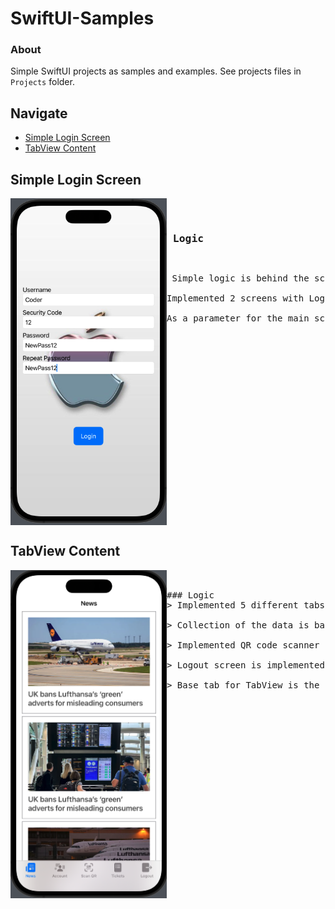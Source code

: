 
# SwiftUI-Samples

### About

Simple SwiftUI projects as samples and examples. See projects files in `Projects` folder.

## Navigate

- [Simple Login Screen](#simple-login-screen)
- [TabView Content](#tabview-content)

## Simple Login Screen

<pre>
<img align="left" src="Previews/SimpleLoginScreen.png" width="250">

<h3> Logic </h3>
<p> Simple logic is behind the screen. No hardcoded accounts or mock data.<br/>
Implemented 2 screens with Login option and navigation to further main screen of application.<br/>
As a parameter for the main screen is username as String. </p>
</pre>

## TabView Content
<pre>
<img align="left" src="Previews/TabView-Content.png" width="250">

### Logic 
> Implemented 5 different tabs for single TabView.<br/>
> Collection of the data is based on hardcoded values inside the model structs (without mock or real Api calls).<br/>
> Implemented QR code scanner screen with some fake result instead of real verification. Account and Tickets data are taken from the same source.<br/>
> Logout screen is implemented with discard BarView from the Navigation stack and return to Initial screen.<br/>
> Base tab for TabView is the first one that is defined in the code.
</pre>